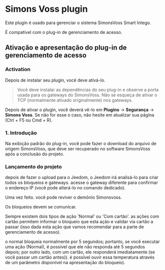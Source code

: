 # Simons Voss plugin

Este plugin é usado para gerenciar o sistema SimonsVoss Smart Intego.

É compatível com o plug-in de gerenciamento de acesso.

## Ativação e apresentação do plug-in de gerenciamento de acesso

### Activation
Depois de instalar seu plugin, você deve ativá-lo.

>Você deve instalar as dependências do seu plug-in e observe a porta usada para os gateways do SimonsVoss. Não se esqueça de ativar o TCP (normalmente ativado originalmente) nos gateways.

Depois de ativar o plugin, você deverá vê-lo em  **Plugins** → **Segurança** → **Simons Voss**. Se não for esse o caso, não hesite em atualizar sua página (Ctrl + F5 ou Cmd + R).

### 1. Introdução

Na exibição padrão do plug-in, você pode fazer o download do arquivo de origem SimonsVoss, que deve ser recuperado no software SimonsVoss após a conclusão do projeto.

### Lançamento do projeto

depois de fazer o upload para o Jeedom, o Jeedom irá analisá-lo para criar todos os bloqueios e gateways.
acesse o gateway diferente para confirmar o endereço IP (você pode alterá-lo no comando dedicado).

Uma vez feito. você pode reviver o demônio Simonsvoss.

Os bloqueios devem se comunicar.

Sempre existem dois tipos de ação 'Normal' ou 'Com cartão'. as ações com cartão permitem informar o bloqueio que esta ação e validar via cartão a passar (isso dada esta ação que vamos recomendar para a parte de gerenciamento de acesso).

o normal bloqueia normalmente por 5 segundos; portanto, se você executar uma ação (Normal), é possível que ele não responda até 5 segundos depois; por outro lado, com um cartão, ele responderá imediatamente (se você passar um cartão antes)).
é possível ouvir essa temperatura através de um parâmetro disponível na apresentação do bloqueio).

